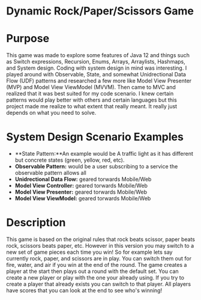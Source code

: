 # Dynamic Rock/Paper/Scissors Game

# Purpose
This game was made to explore some features of Java 12 and things such as Switch expressions, Recursion, Enums, Arrays, Arraylists, 
Hashmaps, and System design. Coding with system design in mind was interesting. I played around with Observable, State, and somewhat 
Unidrectional Data Flow (UDF) patterns and researched a few more like Model View Presenter (MVP) and Model View ViewModel (MVVM). Then 
came to MVC and realized that it was best suited for my code scenario. I knew certain patterns would play better with others and 
certain languages but this project made me realize to what extent that really meant. It really just depends on what you need to solve.

# System Design Scenario Examples 
- **State Pattern:**An example would be A traffic light as it has different but concrete states (green, yellow, red, etc).
- **Observable Pattern:** would be a user subscribing to a service the observable pattern allows all 
- **Unidrectional Data Flow:** geared torwards Mobile/Web
- **Model View Controller:** geared torwards Mobile/Web
- **Model View Presenter:** geared torwards Mobile/Web
- **Model View ViewModel:** geared torwards Mobile/Web

# Description
This game is based on the original rules that rock beats scissor, paper beats rock, scissors beats paper, etc. However in this version
you may switch to a new set of game pieces each time you win! So for example lets say currently rock, paper, and scissors are in play. You 
can switch them out for fire, water, and air if you win at the end of the round. The game creates a player at the start then plays out a 
round with the default set. You can create a new player or play with the one your already using. If you try to create a player that 
already exists you can switch to that player. All players have scores that you can look at the end to see who's winning!
